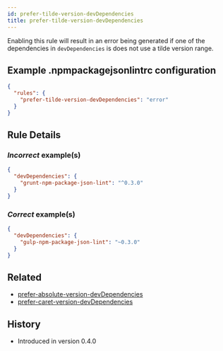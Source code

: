 ```yaml
---
id: prefer-tilde-version-devDependencies
title: prefer-tilde-version-devDependencies
---
```


Enabling this rule will result in an error being generated if one of the dependencies in `devDependencies` is does not use a tilde version range.

## Example .npmpackagejsonlintrc configuration

```json
{
  "rules": {
    "prefer-tilde-version-devDependencies": "error"
  }
}
```

## Rule Details

### *Incorrect* example(s)

```json
{
  "devDependencies": {
    "grunt-npm-package-json-lint": "^0.3.0"
  }
}
```

### *Correct* example(s)

```json
{
  "devDependencies": {
    "gulp-npm-package-json-lint": "~0.3.0"
  }
}
```

## Related

* [prefer-absolute-version-devDependencies](prefer-absolute-version-devDependencies.md)
* [prefer-caret-version-devDependencies](prefer-caret-version-devDependencies.md)

## History

* Introduced in version 0.4.0
